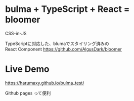 # bulma + TypeScript + React = bloomer
CSS-in-JS

TypeScriptに対応した、blumaでスタイリング済みの  
React Component
https://github.com/AlgusDark/bloomer

# Live Demo

https://harumaxy.github.io/bulma_test/


Github pages って便利　
